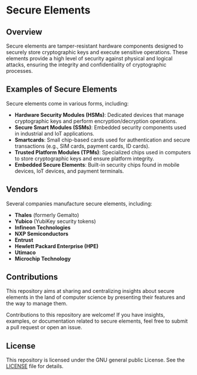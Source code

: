 # Secure Elements

## Overview
Secure elements are tamper-resistant hardware components designed to securely store cryptographic keys and execute sensitive operations. These elements provide a high level of security against physical and logical attacks, ensuring the integrity and confidentiality of cryptographic processes.

## Examples of Secure Elements
Secure elements come in various forms, including:
- **Hardware Security Modules (HSMs)**: Dedicated devices that manage cryptographic keys and perform encryption/decryption operations.
- **Secure Smart Modules (SSMs)**: Embedded security components used in industrial and IoT applications.
- **Smartcards**: Small chip-based cards used for authentication and secure transactions (e.g., SIM cards, payment cards, ID cards).
- **Trusted Platform Modules (TPMs)**: Specialized chips used in computers to store cryptographic keys and ensure platform integrity.
- **Embedded Secure Elements**: Built-in security chips found in mobile devices, IoT devices, and payment terminals.

## Vendors
Several companies manufacture secure elements, including:
- **Thales** (formerly Gemalto)
- **Yubico** (YubiKey security tokens)
- **Infineon Technologies**
- **NXP Semiconductors**
- **Entrust**
- **Hewlett Packard Enterprise (HPE)**
- **Utimaco**
- **Microchip Technology**

## Contributions
This repository aims at sharing and centralizing insights about secure elements in the land of computer science by presenting their features and the way to manage them.

Contributions to this repository are welcome! If you have insights, examples, or documentation related to secure elements, feel free to submit a pull request or open an issue.

## License
This repository is licensed under the GNU general public License. See the [LICENSE](LICENSE) file for details.

